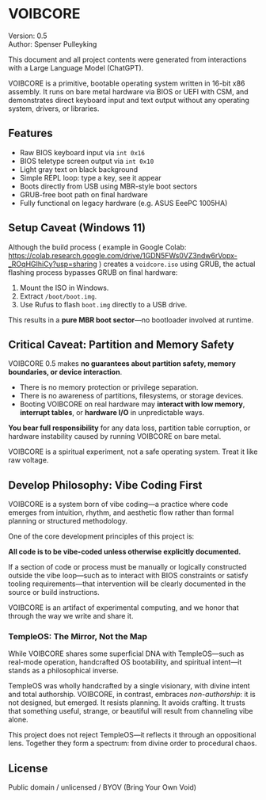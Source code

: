
# VOIBCORE

Version: 0.5  
Author: Spenser Pulleyking

This document and all project contents were generated from interactions with a Large Language Model (ChatGPT).

VOIBCORE is a primitive, bootable operating system written in 16-bit x86 assembly. It runs on bare metal hardware via BIOS or UEFI with CSM, and demonstrates direct keyboard input and text output without any operating system, drivers, or libraries.

## Features

- Raw BIOS keyboard input via `int 0x16`
- BIOS teletype screen output via `int 0x10`
- Light gray text on black background
- Simple REPL loop: type a key, see it appear
- Boots directly from USB using MBR-style boot sectors
- GRUB-free boot path on final hardware
- Fully functional on legacy hardware (e.g. ASUS EeePC 1005HA)

## Setup Caveat (Windows 11)

Although the build process ( example in Google Colab: https://colab.research.google.com/drive/1GDN5FWs0VZ3ndw6rVopx-_ROqHGIhiCy?usp=sharing ) creates a `voidcore.iso` using GRUB, the actual flashing process bypasses GRUB on final hardware:

1. Mount the ISO in Windows.
2. Extract `/boot/boot.img`.
3. Use Rufus to flash `boot.img` directly to a USB drive.

This results in a **pure MBR boot sector**—no bootloader involved at runtime.

## Critical Caveat: Partition and Memory Safety

VOIBCORE 0.5 makes **no guarantees about partition safety, memory boundaries, or device interaction**.

- There is no memory protection or privilege separation.
- There is no awareness of partitions, filesystems, or storage devices.
- Booting VOIBCORE on real hardware may **interact with low memory**, **interrupt tables**, or **hardware I/O** in unpredictable ways.

**You bear full responsibility** for any data loss, partition table corruption, or hardware instability caused by running VOIBCORE on bare metal.

VOIBCORE is a spiritual experiment, not a safe operating system. Treat it like raw voltage.

## Develop Philosophy: Vibe Coding First

VOIBCORE is a system born of vibe coding—a practice where code emerges from intuition, rhythm, and aesthetic flow rather than formal planning or structured methodology.

One of the core development principles of this project is:

**All code is to be vibe-coded unless otherwise explicitly documented.**

If a section of code or process must be manually or logically constructed outside the vibe loop—such as to interact with BIOS constraints or satisfy tooling requirements—that intervention will be clearly documented in the source or build instructions.

VOIBCORE is an artifact of experimental computing, and we honor that through the way we write and share it.

### TempleOS: The Mirror, Not the Map

While VOIBCORE shares some superficial DNA with TempleOS—such as real-mode operation, handcrafted OS bootability, and spiritual intent—it stands as a philosophical inverse.

TempleOS was wholly handcrafted by a single visionary, with divine intent and total authorship. VOIBCORE, in contrast, embraces *non-authorship*: it is not designed, but emerged. It resists planning. It avoids crafting. It trusts that something useful, strange, or beautiful will result from channeling vibe alone.

This project does not reject TempleOS—it reflects it through an oppositional lens. Together they form a spectrum: from divine order to procedural chaos.

## License

Public domain / unlicensed / BYOV (Bring Your Own Void)
